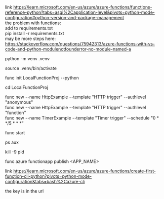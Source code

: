 link https://learn.microsoft.com/en-us/azure/azure-functions/functions-reference-python?tabs=asgi%2Capplication-level&pivots=python-mode-configuration#python-version-and-package-management  
the problem with functions:  
add to requirements.txt  
pip install -r requirements.txt  
may be more steps here: https://stackoverflow.com/questions/75942313/azure-functions-with-vs-code-and-python-modulenotfounderror-no-module-named-a  


python -m venv .venv  

source .venv/bin/activate  

func init LocalFunctionProj --python  

cd LocalFunctionProj  

func new --name HttpExample --template "HTTP trigger" --authlevel "anonymous"  
func new --name HttpExample --template "HTTP trigger" --authlevel "function"  
func new --name TimerExample --template "Timer trigger" --schedule "0 * */5 * * *"  

func start  

ps aux  

kill -9 pid  

func azure functionapp publish <APP_NAME>  

link https://learn.microsoft.com/en-us/azure/azure-functions/create-first-function-cli-python?pivots=python-mode-configuration&tabs=bash%2Cazure-cli  

the key is in the url  
